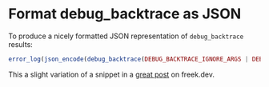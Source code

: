 # Format debug_backtrace as JSON 

To produce a nicely formatted JSON representation of `debug_backtrace` results: 

```php
error_log(json_encode(debug_backtrace(DEBUG_BACKTRACE_IGNORE_ARGS | DEBUG_BACKTRACE_PROVIDE_OBJECT)));
```

This a slight variation of a snippet in a [great post]() on freek.dev.